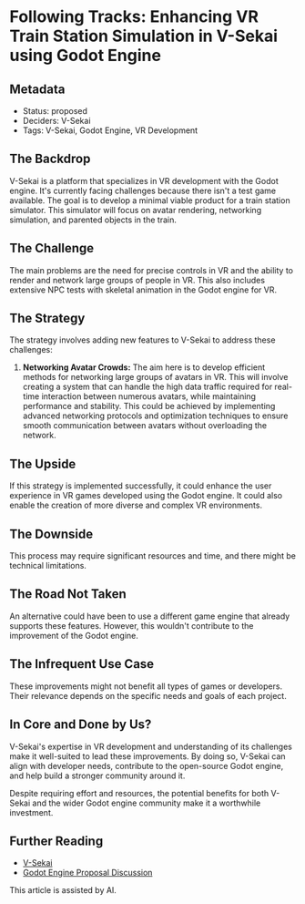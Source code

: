 # Following Tracks: Enhancing VR Train Station Simulation in V-Sekai using Godot Engine

## Metadata

- Status: proposed
- Deciders: V-Sekai
- Tags: V-Sekai, Godot Engine, VR Development

## The Backdrop

V-Sekai is a platform that specializes in VR development with the Godot engine. It's currently facing challenges because there isn't a test game available. The goal is to develop a minimal viable product for a train station simulator. This simulator will focus on avatar rendering, networking simulation, and parented objects in the train.

## The Challenge

The main problems are the need for precise controls in VR and the ability to render and network large groups of people in VR. This also includes extensive NPC tests with skeletal animation in the Godot engine for VR.

## The Strategy

The strategy involves adding new features to V-Sekai to address these challenges:

1. **Networking Avatar Crowds:** The aim here is to develop efficient methods for networking large groups of avatars in VR. This will involve creating a system that can handle the high data traffic required for real-time interaction between numerous avatars, while maintaining performance and stability. This could be achieved by implementing advanced networking protocols and optimization techniques to ensure smooth communication between avatars without overloading the network.

## The Upside

If this strategy is implemented successfully, it could enhance the user experience in VR games developed using the Godot engine. It could also enable the creation of more diverse and complex VR environments.

## The Downside

This process may require significant resources and time, and there might be technical limitations.

## The Road Not Taken

An alternative could have been to use a different game engine that already supports these features. However, this wouldn't contribute to the improvement of the Godot engine.

## The Infrequent Use Case

These improvements might not benefit all types of games or developers. Their relevance depends on the specific needs and goals of each project.

## In Core and Done by Us?

V-Sekai's expertise in VR development and understanding of its challenges make it well-suited to lead these improvements. By doing so, V-Sekai can align with developer needs, contribute to the open-source Godot engine, and help build a stronger community around it.

Despite requiring effort and resources, the potential benefits for both V-Sekai and the wider Godot engine community make it a worthwhile investment.

## Further Reading

- [V-Sekai](https://v-sekai.org/)
- [Godot Engine Proposal Discussion](https://github.com/godotengine/godot-proposals/discussions/4233)

This article is assisted by AI.